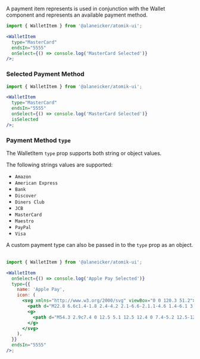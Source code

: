 A payment item represents is used in conjunction with the Wallet component and represents an available payment method.

```jsx
import { WalletItem } from '@alaneicker/atomik-ui';

<WalletItem
  type="MasterCard"
  endsIn="5555"
  onSelect={() => console.log('MasterCard Selected')}
/>;
```

### Selected Payment Method

```jsx
import { WalletItem } from '@alaneicker/atomik-ui';

<WalletItem
  type="MasterCard"
  endsIn="5555"
  onSelect={() => console.log('MasterCard Selected')}
  isSelected
/>;
```

### Payment Method `type`

The WalletItem `type` prop supports both string or object values.

The following strings values are supported:

- `Amazon`
- `American Express`
- `Bank`
- `Discover`
- `Diners Club`
- `JCB`
- `MasterCard`
- `Maestro`
- `PayPal`
- `Visa`

A custom payment type can also be passed in to the `type` prop as an object. <br /><br />

```jsx
import { WalletItem } from '@alaneicker/atomik-ui';

<WalletItem
  onSelect={() => console.log('Apple Pay Selected')}
  type={{
    name: 'Apple Pay',
    icon: (
      <svg xmlns="http://www.w3.org/2000/svg" viewBox="0 0 120.3 51.2">
        <path d="M22.8 6.6c1.4-1.8 2.4-4.2 2.1-6.6-2.1.1-4.6 1.4-6.1 3.1-1.3 1.5-2.5 4-2.2 6.3 2.4.3 4.7-1 6.2-2.8M24.9 10c-3.4-.2-6.3 1.9-7.9 1.9-1.6 0-4.1-1.8-6.8-1.8-3.5.1-6.7 2-8.5 5.2-3.6 6.3-1 15.6 2.6 20.7 1.7 2.5 3.8 5.3 6.5 5.2 2.6-.1 3.6-1.7 6.7-1.7s4 1.7 6.8 1.6 4.6-2.5 6.3-5.1c2-2.9 2.8-5.7 2.8-5.8-.1-.1-5.5-2.1-5.5-8.3-.1-5.2 4.2-7.7 4.4-7.8-2.3-3.6-6.1-4-7.4-4.1" />
        <g>
          <path d="M54.3 2.9c7.4 0 12.5 5.1 12.5 12.4 0 7.4-5.2 12.5-12.7 12.5H46v12.9h-5.9V2.9h14.2zm-8.3 20h6.7c5.1 0 8-2.8 8-7.5 0-4.8-2.9-7.5-8-7.5h-6.8v15h.1zM68.3 33c0-4.8 3.7-7.8 10.3-8.2l7.6-.4v-2.1c0-3.1-2.1-4.9-5.5-4.9-3.3 0-5.3 1.6-5.8 4h-5.4c.3-5 4.6-8.7 11.4-8.7 6.7 0 11 3.5 11 9.1v19h-5.4v-4.5h-.1c-1.6 3.1-5.1 5-8.7 5-5.6 0-9.4-3.4-9.4-8.3zm17.9-2.5v-2.2l-6.8.4c-3.4.2-5.3 1.7-5.3 4.1 0 2.4 2 4 5 4 4 0 7.1-2.7 7.1-6.3zM96.9 51v-4.6c.4.1 1.4.1 1.8.1 2.6 0 4-1.1 4.9-3.9 0-.1.5-1.7.5-1.7l-10-27.6h6.1l7 22.5h.1l7-22.5h6L110 42.4c-2.4 6.7-5.1 8.8-10.8 8.8-.4-.1-1.8-.1-2.3-.2z" />
        </g>
      </svg>
    ),
  }}
  endsIn="5555"
/>;
```

